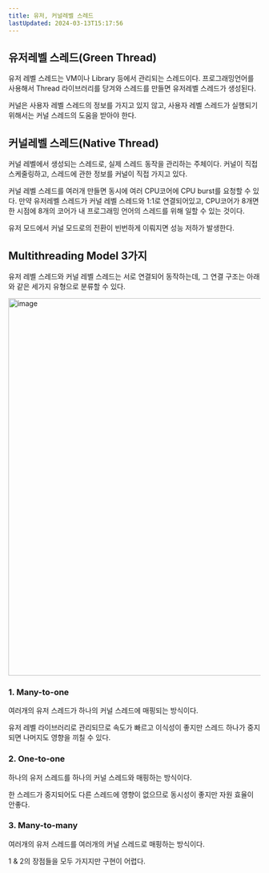 ```yaml
---
title: 유저, 커널레벨 스레드
lastUpdated: 2024-03-13T15:17:56
---
```


## 유저레벨 스레드(Green Thread)

유저 레벨 스레드는 VM이나 Library 등에서 관리되는 스레드이다. 프로그래밍언어를 사용해서 Thread 라이브러리를 당겨와 스레드를 만들면 유저레벨 스레드가 생성된다.

커널은 사용자 레벨 스레드의 정보를 가지고 있지 않고, 사용자 레벨 스레드가 실행되기 위해서는 커널 스레드의 도움을 받아야 한다.

## 커널레벨 스레드(Native Thread)

커널 레벨에서 생성되는 스레드로, 실제 스레드 동작을 관리하는 주체이다. 커널이 직접 스케줄링하고, 스레드에 관한 정보를 커널이 직접 가지고 있다.

커널 레벨 스레드를 여러개 만들면 동시에 여러 CPU코어에 CPU burst를 요청할 수 있다. 만약 유저레벨 스레드가 커널 레벨 스레드와 1:1로 연결되어있고, CPU코어가 8개면 한 시점에 8개의 코어가 내 프로그래밍 언어의 스레드를 위해 일할 수 있는 것이다. 

유저 모드에서 커널 모드로의 전환이 빈번하게 이뤄지면 성능 저하가 발생한다.

## Multithreading Model 3가지

유저 레벨 스레드와 커널 레벨 스레드는 서로 연결되어 동작하는데, 그 연결 구조는 아래와 같은 세가지 유형으로 분류할 수 있다.

<img width="754" alt="image" src="https://user-images.githubusercontent.com/81006587/233900046-bfc1cc76-67c8-4088-b845-b650c234e57f.png">

### 1. Many-to-one

여러개의 유저 스레드가 하나의 커널 스레드에 매핑되는 방식이다.

유저 레벨 라이브러리로 관리되므로 속도가 빠르고 이식성이 좋지만 스레드 하나가 중지되면 나머지도 영향을 끼칠 수 있다.

### 2. One-to-one

하나의 유저 스레드를 하나의 커널 스레드와 매핑하는 방식이다.

한 스레드가 중지되어도 다른 스레드에 영향이 없으므로 동시성이 좋지만 자원 효율이 안좋다.

### 3. Many-to-many

여러개의 유저 스레드를 여러개의 커널 스레드로 매핑하는 방식이다.

1 & 2의 장점들을 모두 가지지만 구현이 어렵다.
